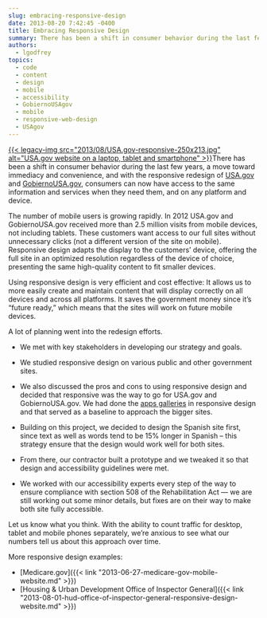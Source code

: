 ```yaml
---
slug: embracing-responsive-design
date: 2013-08-20 7:42:45 -0400
title: Embracing Responsive Design
summary: There has been a shift in consumer behavior during the last few years, a move toward immediacy and convenience, and with the responsive redesign of USA.gov and GobiernoUSA.gov, consumers can now have access to the same information and services when they need them, and
authors:
  - lgodfrey
topics:
  - code
  - content
  - design
  - mobile
  - accessibility
  - GobiernoUSAgov
  - mobile
  - responsive-web-design
  - USAgov
---
```


<p dir="ltr">
  <a href="https://s3.amazonaws.com/digitalgov/_legacy-img/2013/08/USA.gov-responsive.jpg">{{< legacy-img src="2013/08/USA.gov-responsive-250x213.jpg" alt="USA.gov website on a laptop, tablet and smartphone" >}}</a>There has been a shift in consumer behavior during the last few years, a move toward immediacy and convenience, and with the responsive redesign of <a href="http://www.usa.gov/" target="_blank">USA.gov</a> and <a href="http://www.usa.gov/gobiernousa/index.shtml" target="_blank">GobiernoUSA.gov</a>, consumers can now have access to the same information and services when they need them, and on any platform and device.
</p>

<p dir="ltr">
  The number of mobile users is growing rapidly. In 2012 USA.gov and GobiernoUSA.gov received more than 2.5 million visits from mobile devices, not including tablets. These customers want access to our full sites without unnecessary clicks (not a different version of the site on mobile). Responsive design adapts the display to the customers’ device, offering the full site in an optimized resolution regardless of the device of choice, presenting the same high-quality content to fit smaller devices.
</p>

<p dir="ltr">
  Using responsive design is very efficient and cost effective: It allows us to more easily create and maintain content that will display correctly on all devices and across all platforms.  It saves the government money since it’s “future ready,” which means that the sites will work on future mobile devices.
</p>

<p dir="ltr">
  A lot of planning went into the redesign efforts.
</p>

  * <p dir="ltr">
      We met with key stakeholders in developing our strategy and goals.
    </p>

  * <p dir="ltr">
      We studied responsive design on various public and other government sites.
    </p>

  * <p dir="ltr">
      We also discussed the pros and cons to using responsive design and decided that responsive was the way to go for USA.gov and GobiernoUSA.gov. We had done the <a href="http://apps.usa.gov/" target="_blank">apps galleries</a> in responsive design and that served as a baseline to approach the bigger sites.
    </p>

  * <p dir="ltr">
      Building on this project, we decided to design the Spanish site first, since text as well as words tend to be 15% longer in Spanish &#8211; this strategy ensure that the design would work well for both sites.
    </p>

  * <p dir="ltr">
      From there, our contractor built a prototype and we tweaked it so that design and accessibility guidelines were met.
    </p>

  * <p dir="ltr">
      We worked with our accessibility experts every step of the way to ensure compliance with section 508 of the Rehabilitation Act &#8212; we are still working out some minor details, but fixes are on their way to make both site  fully accessible.
    </p>

<p dir="ltr">
  Let us know what you think. With the ability to count traffic for desktop, tablet and mobile phones separately, we’re anxious to see what our numbers tell us about this approach over time.
</p>

<p dir="ltr">
  More responsive design examples:
</p>

  * [Medicare.gov]({{< link "2013-06-27-medicare-gov-mobile-website.md" >}})
  * [Housing & Urban Development Office of Inspector General]({{< link "2013-08-01-hud-office-of-inspector-general-responsive-design-website.md" >}})